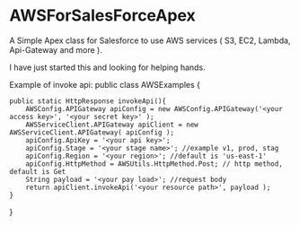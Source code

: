 # AWSForSalesForceApex
 A Simple Apex class for Salesforce to use AWS services ( S3, EC2, Lambda, Api-Gateway and more ).

I have just started this and looking for helping hands.

Example of invoke api:
public class AWSExamples {

    public static HttpResponse invokeApi(){
        AWSConfig.APIGateway apiConfig = new AWSConfig.APIGateway('<your access key>', '<your secret key>' );
        AWSServiceClient.APIGateway apiClient = new AWSServiceClient.APIGateway( apiConfig );
        apiConfig.ApiKey = '<your api key>';
        apiConfig.Stage = '<your stage name>'; //example v1, prod, stag
        apiConfig.Region = '<your region>'; //default is 'us-east-1'
        apiConfig.HttpMethod = AWSUtils.HttpMethod.Post; // http method, default is Get
        String payload = '<your pay load>'; //request body
        return apiClient.invokeApi('<your resource path>', payload );
    }
}
